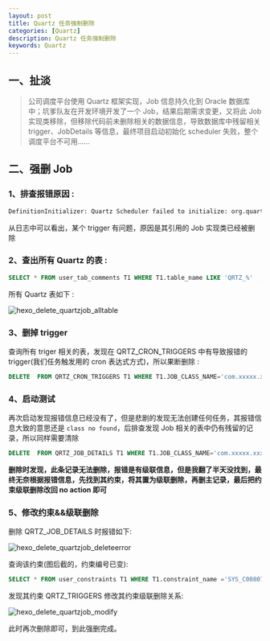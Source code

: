 ```yaml
---
layout: post
title: Quartz 任务强制删除
categories: [Quartz]
description: Quartz 任务强制删除
keywords: Quartz
---
```


## 一、扯淡

> 公司调度平台使用 Quartz 框架实现，Job 信息持久化到 Oracle 数据库中；坑爹队友在开发环境开发了一个 Job，结果后期需求变更，又将此 Job 实现类移除，但移除代码前未删除相关的数据信息，导致数据库中残留相关 trigger、JobDetails 等信息，最终项目启动初始化 scheduler 失败，整个调度平台不可用......

<!--more-->

## 二、强删 Job

### 1、排查报错原因 :

``` sh
DefinitionInitializer: Quartz Scheduler failed to initialize: org.quartz.SchedulerConfigException: Failure occured during job recovery. [See nested exception: org.quartz.JobPersistenceException: Couldn't store trigger: com.xxxxx.xxxx.task.ContAutoCancelToStatuJob [See nested exception: java.lang.ClassNotFoundException: com.xxxxx.xxxx.task.ContAutoCancelToStatuJob]]  
```

从日志中可以看出，某个 trigger 有问题，原因是其引用的 Job 实现类已经被删除

### 2、查出所有 Quartz 的表 :

``` sql
SELECT * FROM user_tab_comments T1 WHERE T1.table_name LIKE 'QRTZ_%'  ;
```

所有 Quartz 表如下 :

![hexo_delete_quartzjob_alltable](https://cdn.mritd.me/markdown/hexo_delete_quartzjob_alltable.png)

### 3、删掉 trigger

查询所有 triger 相关的表，发现在 QRTZ_CRON_TRIGGERS 中有导致报错的 trigger(我们任务触发用的 cron 表达式方式)，所以果断删除 :

``` sql
DELETE  FROM QRTZ_CRON_TRIGGERS T1 WHERE T1.JOB_CLASS_NAME='com.xxxxx.xxxx.task.ContAutoCancelToStatuJob';
```

### 4、启动测试

再次启动发现报错信息已经没有了，但是悲剧的发现无法创建任何任务，其报错信息大致的意思还是 `class no found`，后排查发现 Job 相关的表中仍有残留的记录，所以同样需要清除

``` sql
DELETE  FROM QRTZ_JOB_DETAILS T1 WHERE T1.JOB_CLASS_NAME='com.xxxxx.xxxx.task.ContAutoCancelToStatuJob';
```

**删除时发现，此条记录无法删除，报错是有级联信息，但是我翻了半天没找到，最终无奈根据报错信息，先找到其约束，将其置为级联删除，再删主记录，最后把约束级联删除改回 no action 即可**

### 5、修改约束&&级联删除

删除 QRTZ_JOB_DETAILS 时报错如下:

![hexo_delete_quartzjob_deleteerror](https://cdn.mritd.me/markdown/hexo_delete_quartzjob_deleteerror.png)

查询该约束(图后截的，约束编号已变):

``` sql
SELECT * FROM user_constraints T1 WHERE T1.constraint_name ='SYS_C0080707';
```

发现其约束 QRTZ_TRIGGERS 修改其约束级联删除关系:

![hexo_delete_quartzjob_modify](https://cdn.mritd.me/markdown/hexo_delete_quartzjob_modify.png)

此时再次删除即可，到此强删完成。
